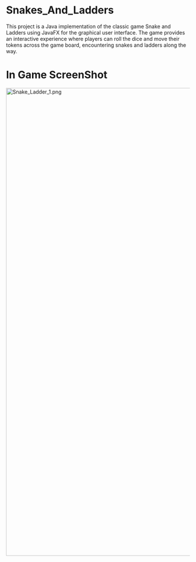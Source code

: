 # Snakes_And_Ladders

This project is a Java implementation of the classic game Snake and Ladders using JavaFX for the graphical user interface. The game provides an interactive experience where players can roll the dice and move their tokens across the game board, encountering snakes and ladders along the way. 

# In Game ScreenShot

<img width="1280" alt="Snake_Ladder_1.png" src="https://github.com/Sourav20341/Snakes_And_Ladders/blob/main/Snake_Ladder_1.pn)https://github.com/Sourav20341/Snakes_And_Ladders/blob/main/Snake_Ladder_1.pn">
